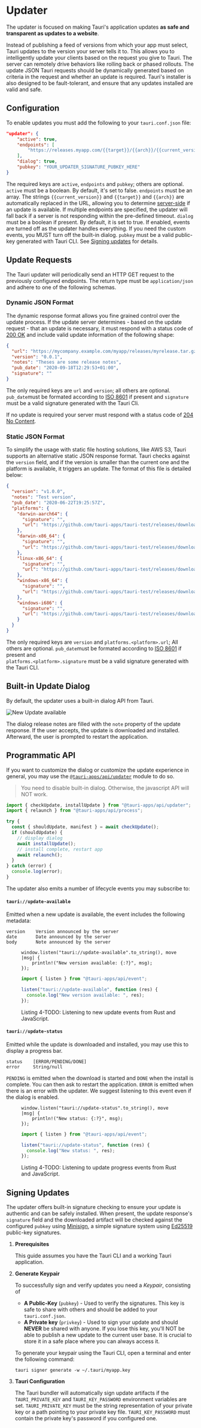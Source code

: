 # Updater

The updater is focused on making Tauri's application updates **as safe and
transparent as updates to a website**.

Instead of publishing a feed of versions from which your app must select, Tauri
updates to the version your server tells it to. This allows you to intelligently
update your clients based on the request you give to Tauri. The server can
remotely drive behaviors like rolling back or phased rollouts. The update JSON
Tauri requests should be dynamically generated based on criteria in the request
and whether an update is required. Tauri's installer is also designed to be
fault-tolerant, and ensure that any updates installed are valid and safe.

## Configuration

To enable updates you must add the following to your `tauri.conf.json` file:

```json
"updater": {
    "active": true,
    "endpoints": [
        "https://releases.myapp.com/{{target}}/{{arch}}/{{current_version}}"
    ],
    "dialog": true,
    "pubkey": "YOUR_UPDATER_SIGNATURE_PUBKEY_HERE"
}
```

The required keys are `active`, `endpoints` and `pubkey`; others are optional.
`active` must be a boolean. By default, it's set to false. `endpoints` must be
an array. The strings `{{current_version}}` and `{{target}}` and `{{arch}}` are
automatically replaced in the URL, allowing you to determine
[server-side](#dynamic-json-format) if an update is available. If multiple
endpoints are specified, the updater will fall back if a server is not
responding within the pre-defined timeout. `dialog` must be a boolean if
present. By default, it is set to true. If enabled, events are turned off as the
updater handles everything. If you need the custom events, you MUST turn off the
built-in dialog. `pubkey` must be a valid public-key generated with Tauri CLI.
See [Signing updates](#signing-updates) for details.

## Update Requests

The Tauri updater will periodically send an HTTP GET request to the previously
configured endpoints. The return type must be `application/json` and adhere to
one of the following schemas.

### Dynamic JSON Format

The dynamic response format allows you fine grained control over the update
process. If the update server determines - based on the update request - that an
update is necessary, it must respond with a status code of [200 OK] and include
valid update information of the following shape:

```json
{
  "url": "https://mycompany.example.com/myapp/releases/myrelease.tar.gz",
  "version": "0.0.1",
  "notes": "Theses are some release notes",
  "pub_date": "2020-09-18T12:29:53+01:00",
  "signature": ""
}
```

The only required keys are `url` and `version`; all others are optional.
`pub_date`must be formated according to [ISO 8601] if present and `signature`
must be a valid signature generated with the Tauri Cli.

If no update is required your server must respond with a status code of [204 No
Content].

### Static JSON Format

To simplify the usage with static file hosting solutions, like AWS S3, Tauri
supports an alternative static JSON response format. Tauri checks against the
`version` field, and if the version is smaller than the current one and the
platform is available, it triggers an update. The format of this file is
detailed below:

```json
{
  "version": "v1.0.0",
  "notes": "Test version",
  "pub_date": "2020-06-22T19:25:57Z",
  "platforms": {
    "darwin-aarch64": {
      "signature": "",
      "url": "https://github.com/tauri-apps/tauri-test/releases/download/v1.0.0/app-aarch64.app.tar.gz"
    },
    "darwin-x86_64": {
      "signature": "",
      "url": "https://github.com/tauri-apps/tauri-test/releases/download/v1.0.0/app-x86_64.app.tar.gz"
    },
    "linux-x86_64": {
      "signature": "",
      "url": "https://github.com/tauri-apps/tauri-test/releases/download/v1.0.0/app.AppImage.tar.gz"
    },
    "windows-x86_64": {
      "signature": "",
      "url": "https://github.com/tauri-apps/tauri-test/releases/download/v1.0.0/app.x64.msi.zip"
    },
    "windows-i686": {
      "signature": "",
      "url": "https://github.com/tauri-apps/tauri-test/releases/download/v1.0.0/app.x86.msi.zip"
    }
  }
}
```

The only required keys are `version` and `platforms.<platform>.url`; All others
are optional. `pub_date`must be formated according to [ISO 8601] if present and
<br> `platforms.<platform>.signature` must be a valid signature generated with
the Tauri CLI.

## Built-in Update Dialog

By default, the updater uses a built-in dialog API from Tauri.

![New Update available](https://i.imgur.com/UMilB5A.png)

The dialog release notes are filled with the `note` property of the update
response. If the user accepts, the update is downloaded and installed.
Afterward, the user is prompted to restart the application.

## Programmatic API

If you want to customize the dialog or customize the update experience in
general, you may use the [`@tauri-apps/api/updater`] module to do so.

> You need to disable built-in dialog. Otherwise, the javascript API will NOT
> work.

```javascript
import { checkUpdate, installUpdate } from "@tauri-apps/api/updater";
import { relaunch } from "@tauri-apps/api/process";

try {
  const { shouldUpdate, manifest } = await checkUpdate();
  if (shouldUpdate) {
    // display dialog
    await installUpdate();
    // install complete, restart app
    await relaunch();
  }
} catch (error) {
  console.log(error);
}
```

The updater also emits a number of lifecycle events you may subscribe to:

#### `tauri://update-available`

Emitted when a new update is available, the event includes the following
metadata:

```text
version    Version announced by the server
date       Date announced by the server
body       Note announced by the server
```

<figure>

```rust,ignore
window.listen("tauri://update-available".to_string(), move |msg| {
    println!("New version available: {:?}", msg);
});
```

```javascript
import { listen } from "@tauri-apps/api/event";

listen("tauri://update-available", function (res) {
  console.log("New version available: ", res);
});
```

<figcaption>Listing 4-TODO: Listening to new update events from Rust and JavaScript.</figcaption>
</figure>

#### `tauri://update-status`

Emitted while the update is downloaded and installed, you may use this to
display a progress bar.

```text
status    [ERROR/PENDING/DONE]
error     String/null
```

`PENDING` is emitted when the download is started and `DONE` when the install is
complete. You can then ask to restart the application. `ERROR` is emitted when
there is an error with the updater. We suggest listening to this event even if
the dialog is enabled.

<figure>

```rust,ignore
window.listen("tauri://update-status".to_string(), move |msg| {
    println!("New status: {:?}", msg);
});
```

```javascript
import { listen } from "@tauri-apps/api/event";

listen("tauri://update-status", function (res) {
  console.log("New status: ", res);
});
```

<figcaption>Listing 4-TODO: Listening to update progress events from Rust and JavaScript.</figcaption>
</figure>

## Signing Updates

The updater offers built-in signature checking to ensure your update is
authentic and can be safely installed. When present, the update response's
`signature` field and the downloaded artifact will be checked against the
configured `pubkey` using [Minisign], a simple signature system using [Ed25519]
public-key signatures.

1. **Prerequisites**

   This guide assumes you have the Tauri CLI and a working Tauri application.

2. **Generate Keypair**

   To successfully sign and verify updates you need a _Keypair_, consisting of

   - **A Public-Key** (`pubkey`) - Used to verify the signatures. This key is
     safe to share with others and should be added to your `tauri.conf.json`.
   - **A Private key** (`privkey`) - Used to sign your update and should
     **NEVER** be shared with anyone. If you lose this key, you'll NOT be able
     to publish a new update to the current user base. It is crucial to store it
     in a safe place where you can always access it.

   To generate your keypair using the Tauri CLI, open a terminal and enter the
   following command:

   ```console
   tauri signer generate -w ~/.tauri/myapp.key
   ```

3. **Tauri Configuration**

   The Tauri bundler will automatically sign update artifacts if the
   `TAURI_PRIVATE_KEY` and `TAURI_KEY_PASSWORD` environment variables are set.
   `TAURI_PRIVATE_KEY` must be the string representation of your private key or
   a path pointing to your private key file. `TAURI_KEY_PASSWORD` must contain
   the private key's password if you configured one.

[iso 8601]: https://en.wikipedia.org/wiki/ISO_8601
[minisign]: https://jedisct1.github.io/minisign/
[ed25519]: https://ed25519.cr.yp.to/
[200 ok]: http://tools.ietf.org/html/rfc2616#section-10.2.1
[204 no content]: http://tools.ietf.org/html/rfc2616#section-10.2.5
[`@tauri-apps/api/updater`]: /docs/api/js/modules/updater
